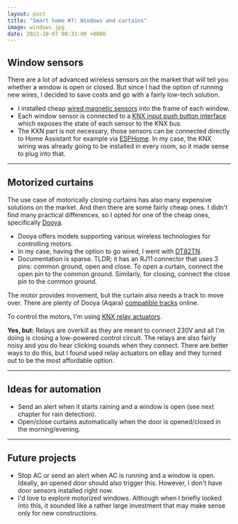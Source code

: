 ```yaml
---
layout: post
title: "Smart home #7: Windows and curtains"
image: windows.jpg
date: 2022-10-07 08:33:00 +0800
---
```


## Window sensors

There are a lot of advanced wireless sensors on the market that will tell you whether a window is open or closed. But since I had the option of running new wires, I decided to save costs and go with a fairly low-tech solution.

* I installed cheap [wired magnetic sensors](https://www.aliexpress.com/item/32808305276.html?spm=a2g0o.order_list.0.0.34bb1802Y0qUDQ) into the frame of each window.
* Each window sensor is connected to a [KNX input push button interface](https://www.futurasmus-knxgroup.com/producto.php?cod_producto=62619) which exposes the state of each sensor to the KNX bus.
* The KXN part is not necessary, those sensors can be connected directly to Home Assistant for example via [ESPHome](https://esphome.io). In my case, the KNX wiring was already going to be installed in every room, so it made sense to plug into that.

---

## Motorized curtains

The use case of motorically closing curtains has also many expensive solutions on the market. And then there are some fairly cheap ones. I didn't find many practical differences, so I opted for one of the cheap ones, specifically [Dooya](https://www.dooya.com/index_en.php).

* Dooya offers models supporting various wireless technologies for controlling motors.
* In my case, having the option to go wired, I went with [DT82TN](https://www.aliexpress.com/item/32888721331.html).
* Documentation is sparse. TLDR; it has an RJ11 connector that uses 3 pins: common ground, open and close. To open a curtain, connect the open pin to the common ground. Similarly, for closing, connect the close pin to the common ground.

The motor provides movement, but the curtain also needs a track to move over. There are plenty of Dooya (Aqara) [compatible tracks](https://www.aliexpress.com/item/1005001291069001.html) online.

To control the motors, I'm using [KNX relay actuators](https://www.futurasmus-knxgroup.com/producto.php?cod_producto=62658).

**Yes, but:** Relays are overkill as they are meant to connect 230V and all I'm doing is closing a low-powered control circuit. The relays are also fairly noisy and you do hear clicking sounds when they connect. There are better ways to do this, but I found used relay actuators on eBay and they turned out to be the most affordable option.

---

## Ideas for automation

* Send an alert when it starts raining and a window is open (see next chapter for rain detection).
* Open/close curtains automatically when the door is opened/closed in the morning/evening.

---

## Future projects

* Stop AC or send an alert when AC is running and a window is open. Ideally, an opened door should also trigger this. However, I don't have door sensors installed right now.
* I'd love to explore motorized windows. Although when I briefly looked into this, it sounded like a rather large investment that may make sense only for new constructions.